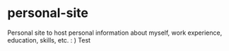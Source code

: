 # personal-site
Personal site to host personal information about myself, work experience, education, skills, etc. : )
Test
